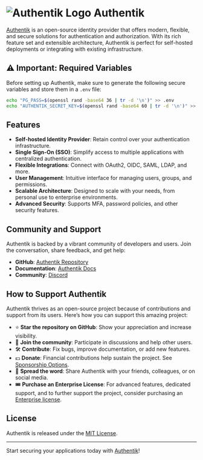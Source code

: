 # ![Authentik Logo](https://goauthentik.io/img/icon_left_brand.svg) Authentik 

[Authentik](https://goauthentik.io/) is an open-source identity provider that offers modern, flexible, and secure solutions for authentication and authorization. With its rich feature set and extensible architecture, Authentik is perfect for self-hosted deployments or integrating with existing infrastructure.

## ⚠️ Important: Required Variables

Before setting up Authentik, make sure to generate the following secure variables and store them in a `.env` file:

```bash
echo "PG_PASS=$(openssl rand -base64 36 | tr -d '\n')" >> .env
echo "AUTHENTIK_SECRET_KEY=$(openssl rand -base64 60 | tr -d '\n')" >> .env
```

## Features

- **Self-hosted Identity Provider**: Retain control over your authentication infrastructure.
- **Single Sign-On (SSO)**: Simplify access to multiple applications with centralized authentication.
- **Flexible Integrations**: Connect with OAuth2, OIDC, SAML, LDAP, and more.
- **User Management**: Intuitive interface for managing users, groups, and permissions.
- **Scalable Architecture**: Designed to scale with your needs, from personal use to enterprise environments.
- **Advanced Security**: Supports MFA, password policies, and other security features.

## Community and Support

Authentik is backed by a vibrant community of developers and users. Join the conversation, share feedback, and get help:  
- **GitHub**: [Authentik Repository](https://github.com/goauthentik/authentik)  
- **Documentation**: [Authentik Docs](https://goauthentik.io/docs/)  
- **Community**: [Discord](https://goauthentik.io/discord/)

## How to Support Authentik

Authentik thrives as an open-source project because of contributions and support from its users. Here’s how you can support this amazing project:  
- ⭐ **Star the repository on GitHub**: Show your appreciation and increase visibility.  
- 💬 **Join the community**: Participate in discussions and help other users.  
- 🛠️ **Contribute**: Fix bugs, improve documentation, or add new features.  
- 💵 **Donate**: Financial contributions help sustain the project. See [Sponsorship Options](https://github.com/sponsors/goauthentik).  
- 📢 **Spread the word**: Share Authentik with your friends, colleagues, or on social media.  
- 🎟️ **Purchase an Enterprise License**: For advanced features, dedicated support, and to further support the project, consider purchasing an [Enterprise license](https://goauthentik.io/pricing/).

## License

Authentik is released under the [MIT License](https://github.com/goauthentik/authentik/blob/main/LICENSE).

---

Start securing your applications today with [Authentik](https://goauthentik.io/)!  
